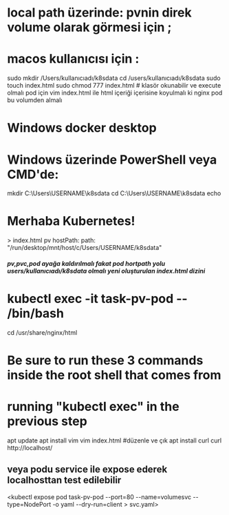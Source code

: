 # local path üzerinde: pvnin direk volume olarak görmesi için ;
# macos kullanıcısı için :
sudo mkdir /Users/kullanıcıadı/k8sdata
cd /users/kullanıcıadı/k8sdata
sudo touch index.html
sudo chmod 777 index.html      # klasör okunabilir ve execute olmalı pod için
vim index.html ile html içeriği içerisine koyulmalı ki nginx pod bu volumden almalı 

# Windows docker desktop
# Windows üzerinde PowerShell veya CMD'de:
mkdir C:\Users\USERNAME\k8sdata
cd C:\Users\USERNAME\k8sdata
echo <h1>Merhaba Kubernetes!</h1> > index.html
pv hostPath:
  path: "/run/desktop/mnt/host/c/Users/USERNAME/k8sdata"



##### pv,pvc,pod ayağa kaldırılmalı fakat pod hortpath yolu users/kullanıcıadı/k8sdata olmalı yeni oluşturulan index.html dizini 

          
# kubectl exec -it task-pv-pod -- /bin/bash

cd /usr/share/nginx/html


# Be sure to run these 3 commands inside the root shell that comes from
# running "kubectl exec" in the previous step
apt update
apt install vim 
vim index.html      #düzenle ve çık
apt install curl
curl http://localhost/

## veya podu service ile expose ederek localhosttan test edilebilir

<kubectl expose pod task-pv-pod --port=80 --name=volumesvc --type=NodePort -o yaml --dry-run=client > svc.yaml>
